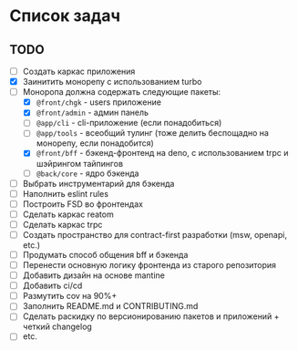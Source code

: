 # Список задач 

## TODO

- [ ] Создать каркас приложения 
- [x] Заинитить монорепу с использованием turbo
- [ ] Моноропа должна содержать следующие пакеты: 
  - [x] `@front/chgk` - users приложение
  - [x] `@front/admin` - админ панель
  - [ ] `@app/cli` - cli-приложение (если понадобиться) 
  - [ ] `@app/tools` - всеобщий тулинг (тоже делить беспощадно на монорепу, если понадобится)
  - [x] `@front/bff` - бэкенд-фронтенд на deno, с использованием trpc и шэйрингом тайпингов
  - [ ] `@back/core` - ядро бэкенда
- [ ] Выбрать инструментарий для бэкенда
- [ ] Наполнить eslint rules 
- [ ] Построить FSD во фронтендах
- [ ] Сделать каркас reatom
- [ ] Сделать каркас trpc
- [ ] Создать пространство для contract-first разработки (msw, openapi, etc.)
- [ ] Продумать способ общения bff и бэкенда
- [ ] Перенести основную логику фронтенда из старого репозитория
- [ ] Добавить дизайн на основе mantine
- [ ] Добавить ci/cd
- [ ] Размутить cov на 90%+
- [ ] Заполнить README.md и CONTRIBUTING.md
- [ ] Сделать раскидку по версионированию пакетов и приложений + четкий changelog 
- [ ] etc.

